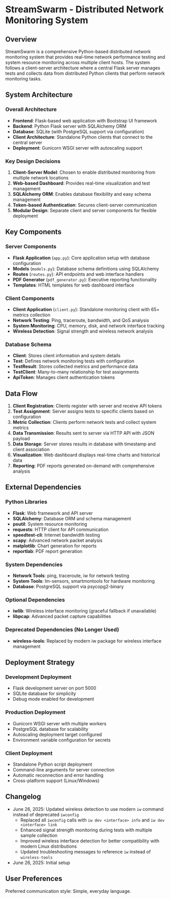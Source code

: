 # StreamSwarm - Distributed Network Monitoring System

## Overview

StreamSwarm is a comprehensive Python-based distributed network monitoring system that provides real-time network performance testing and system resource monitoring across multiple client hosts. The system follows a client-server architecture where a central Flask server manages tests and collects data from distributed Python clients that perform network monitoring tasks.

## System Architecture

### Overall Architecture
- **Frontend**: Flask-based web application with Bootstrap UI framework
- **Backend**: Python Flask server with SQLAlchemy ORM
- **Database**: SQLite (with PostgreSQL support via configuration)
- **Client Architecture**: Standalone Python clients that connect to the central server
- **Deployment**: Gunicorn WSGI server with autoscaling support

### Key Design Decisions
1. **Client-Server Model**: Chosen to enable distributed monitoring from multiple network locations
2. **Web-based Dashboard**: Provides real-time visualization and test management
3. **SQLAlchemy ORM**: Enables database flexibility and easy schema management
4. **Token-based Authentication**: Secures client-server communication
5. **Modular Design**: Separate client and server components for flexible deployment

## Key Components

### Server Components
- **Flask Application** (`app.py`): Core application setup with database configuration
- **Models** (`models.py`): Database schema definitions using SQLAlchemy
- **Routes** (`routes.py`): API endpoints and web interface handlers
- **PDF Generator** (`pdf_generator.py`): Executive reporting functionality
- **Templates**: HTML templates for web dashboard interface

### Client Components
- **Client Application** (`client.py`): Standalone monitoring client with 65+ metrics collection
- **Network Testing**: Ping, traceroute, bandwidth, and QoS analysis
- **System Monitoring**: CPU, memory, disk, and network interface tracking
- **Wireless Detection**: Signal strength and wireless network analysis

### Database Schema
- **Client**: Stores client information and system details
- **Test**: Defines network monitoring tests with configuration
- **TestResult**: Stores collected metrics and performance data
- **TestClient**: Many-to-many relationship for test assignments
- **ApiToken**: Manages client authentication tokens

## Data Flow

1. **Client Registration**: Clients register with server and receive API tokens
2. **Test Assignment**: Server assigns tests to specific clients based on configuration
3. **Metric Collection**: Clients perform network tests and collect system metrics
4. **Data Transmission**: Results sent to server via HTTP API with JSON payload
5. **Data Storage**: Server stores results in database with timestamp and client association
6. **Visualization**: Web dashboard displays real-time charts and historical data
7. **Reporting**: PDF reports generated on-demand with comprehensive analysis

## External Dependencies

### Python Libraries
- **Flask**: Web framework and API server
- **SQLAlchemy**: Database ORM and schema management
- **psutil**: System resource monitoring
- **requests**: HTTP client for API communication
- **speedtest-cli**: Internet bandwidth testing
- **scapy**: Advanced network packet analysis
- **matplotlib**: Chart generation for reports
- **reportlab**: PDF report generation

### System Dependencies
- **Network Tools**: ping, traceroute, iw for network testing
- **System Tools**: lm-sensors, smartmontools for hardware monitoring
- **Database**: PostgreSQL support via psycopg2-binary

### Optional Dependencies
- **iwlib**: Wireless interface monitoring (graceful fallback if unavailable)
- **libpcap**: Advanced packet capture capabilities

### Deprecated Dependencies (No Longer Used)
- **wireless-tools**: Replaced by modern iw package for wireless interface management

## Deployment Strategy

### Development Deployment
- Flask development server on port 5000
- SQLite database for simplicity
- Debug mode enabled for development

### Production Deployment
- Gunicorn WSGI server with multiple workers
- PostgreSQL database for scalability
- Autoscaling deployment target configured
- Environment variable configuration for secrets

### Client Deployment
- Standalone Python script deployment
- Command-line arguments for server connection
- Automatic reconnection and error handling
- Cross-platform support (Linux/Windows)

## Changelog

- June 26, 2025: Updated wireless detection to use modern `iw` command instead of deprecated `iwconfig`
  - Replaced all `iwconfig` calls with `iw dev <interface> info` and `iw dev <interface> link` 
  - Enhanced signal strength monitoring during tests with multiple sample collection
  - Improved wireless interface detection for better compatibility with modern Linux distributions
  - Updated troubleshooting messages to reference `iw` instead of `wireless-tools`
- June 26, 2025: Initial setup

## User Preferences

Preferred communication style: Simple, everyday language.